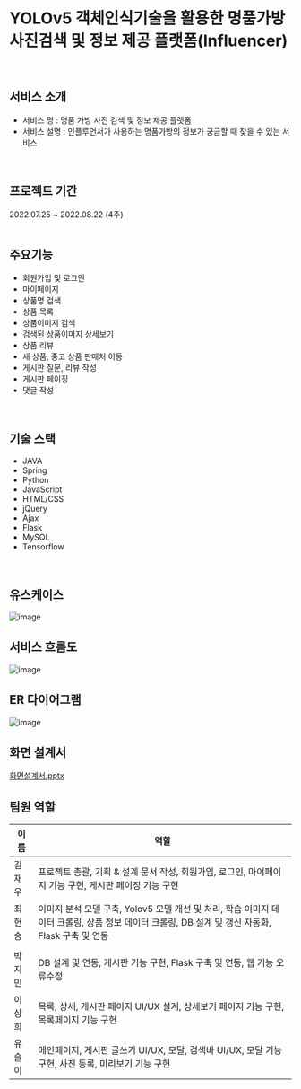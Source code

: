# YOLOv5 객체인식기술을 활용한 명품가방 사진검색 및 정보 제공 플랫폼(Influencer) 
<br>

## 서비스 소개
* 서비스 명 : 명품 가방 사진 검색 및 정보 제공 플랫폼
* 서비스 설명 : 인플루언서가 사용하는 명품가방의 정보가 궁금할 때 찾을 수 있는 서비스
<br>

## 프로젝트 기간
2022.07.25 ~ 2022.08.22 (4주)
<br>
<br>
## 주요기능 
* 회원가입 및 로그인
* 마이페이지
* 상품명 검색
* 상품 목록
* 상품이미지 검색
* 검색된 상품이미지 상세보기
* 상품 리뷰
* 새 상품, 중고 상품 판매처 이동
* 게시판 질문, 리뷰 작성
* 게시판 페이징
* 댓글 작성
<br>

## 기술 스택
* JAVA
* Spring
* Python
* JavaScript
* HTML/CSS
* jQuery
* Ajax
* Flask
* MySQL
* Tensorflow
<br>

## 유스케이스
![image](https://user-images.githubusercontent.com/81237809/185448169-ede76cc4-78ce-4b96-a5e9-9adbd13117d6.PNG)
<br>

## 서비스 흐름도
![image](https://user-images.githubusercontent.com/81237809/185448046-0f435912-6452-49ba-9f34-099235604867.png)
<br>

## ER 다이어그램
![image](https://user-images.githubusercontent.com/81237809/185447784-b6bfb374-2a98-4c0a-a132-e12e618f99bf.PNG)

## 화면 설계서
[화면설계서.pptx](https://github.com/2022-SMHRD-KDT-BigData-6/Influencer/files/9375798/default.pptx)


## 팀원 역할
| 이름    | 역할        |
|---------|------------|
| 김재우   | 프로젝트 총괄, 기획 & 설계 문서 작성, 회원가입, 로그인, 마이페이지 기능 구현, 게시판 페이징 기능 구현
| 최현승   | 이미지 분석 모델 구축, Yolov5 모델 개선 및 처리, 학습 이미지 데이터 크롤링, 상품 정보 데이터 크롤링, DB 설계 및 갱신 자동화, Flask 구축 및 연동
|         |
| 박지민   | DB 설계 및 연동, 게시판 기능 구현, Flask 구축 및 연동, 웹 기능 오류수정
| 이상희   | 목록, 상세, 게시판 페이지 UI/UX 설계, 상세보기 페이지 기능 구현, 목록페이지 기능 구현
| 유슬이   | 메인페이지, 게시판 글쓰기 UI/UX, 모달, 검색바 UI/UX, 모달 기능 구현, 사진 등록, 미리보기 기능 구현

